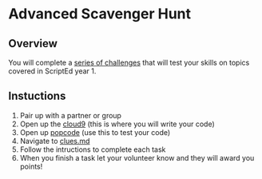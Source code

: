 # Advanced Scavenger Hunt

## Overview
You will complete a [series of challenges](clues.md) that will test your skills on topics covered in ScriptEd year 1. 

## Instuctions 
1. Pair up with a partner or group
2. Open up the [cloud9](https://c9.io/) (this is where you will write your code)
3. Open up [popcode](https://popcode.org/) (use this to test your code)
4. Navigate to [clues.md](clues.md)
5. Follow the intructions to complete each task
6. When you finish a task let your volunteer know and they will award you points!










